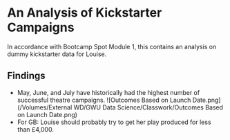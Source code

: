 # An Analysis of Kickstarter Campaigns
In accordance with Bootcamp Spot Module 1, this contains an analysis on dummy kickstarter data for Louise.
## Findings
* May, June, and July have historically had the highest number of successful theatre campaigns.
![Outcomes Based on Launch Date.png](/Volumes/External WD/GWU Data Science/Classwork/Outcomes Based on Launch Date.png)
* For GB: Louise should probably try to get her play produced for less than £4,000.
